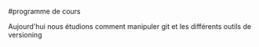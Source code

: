 #programme de cours

Aujourd'hui nous étudions comment manipuler git et les différents outils de versioning